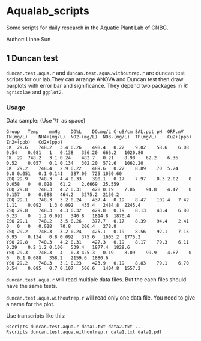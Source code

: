 # Aqualab_scripts
Some scripts for daily research in the Aquatic Plant Lab of CNBG.

Author: Linhe Sun

## 1 Duncan test
`duncan.test.aqua.r` and `duncan.test.aqua.withoutrep.r` are duncan test scripts for our lab.They can arrange ANOVA and Duncan test then draw barplots with error bar and significance. They depend two packages in R: `agricolae` and `ggplot2`.

### Usage

Data sample: (Use '\t' as space)
```
Group	Temp	mmHg	DO%L	DO.mg/L	C-uS/cm	SAL.ppt	pH	ORP.mV	TN(mg/L)	NH4+(mg/L)	NO2-(mg/L)	NO3-(mg/L)	TP(mg/L)	Cu2+(ppb)	Zn2+(ppb)	Cd2+(ppb)
CK	29.6	748.2	3.4	0.26	498.4	0.22	9.02	58.6	6.08 	0.54	0.081	1	0.138 	356.20 	666.2	1020.80 
CK	29	748.2	3.1	0.24	482.7	0.21	8.98	62.2	6.36 	0.52	0.057	0.1	0.134 	302.20 	572.6	1062.20 
CK	29.2	748.4	2.9	0.22	489.6	0.22	8.89	70	5.24 	0.8	0.051	0.1	0.141 	387.00 	725	1050.60 
ZDQ	29.9	748.3	4.4	0.33	390.1	0.17	7.97	8.3	2.02 	0	0.058	0	0.028 	61.2	2.6669	25.559
ZDQ	29.8	748.3	4.2	0.31	428	0.19	7.86	94.8	4.47 	0	0.157	0	0.088 	464.2	3275.2	2150.2
ZDQ	29.1	748.3	3.2	0.24	437.4	0.19	8.47	102.4	7.42 	1.11	0.092	1.3	0.092 	435.4	2484.8	2245.4
ZSQ	29.8	748.3	4.3	0.32	429.8	0.19	8.13	43.4	6.80 	0.23	0	1.2	0.092 	340.8	1814.8	1870.4
ZSQ	29.1	748.2	3.5	0.26	377.7	0.17	8.39	94.4	2.41 	0	0	0	0.028 	70.8	206.4	278.8
ZSQ	29.2	748.3	3.2	0.24	425.1	0.19	8.56	92.1	7.15 	0.95	0.134	0.8	0.092 	375.6	1605.2	1775.2
YSQ	29.8	748.3	4.2	0.31	427.3	0.19	8.17	79.3	6.11 	0.29	0.2	1.2	0.100 	539.4	1877.4	1829.6
YSQ	29.3	748.3	4	0.3	425.3	0.19	8.09	99.9	4.87 	0	0	0.1	0.088 	358.2	2159.6	1880.6
YSQ	29.2	748.3	3.1	0.23	423.9	0.19	8.83	79.1	6.70 	0.54	0.085	0.7	0.107 	506.6	1404.8	1557.2
```

`duncan.test.aqua.r` will read multiple data files. But the each files should have the same tests.

`duncan.test.aqua.withoutrep.r` will read only one data file. You need to give a name for the plot.

Use transcripts like this:
```
Rscripts duncan.test.aqua.r data1.txt data2.txt ...
Rscripts duncan.test.aqua.withoutrep.r data1.txt data1.pdf
```
